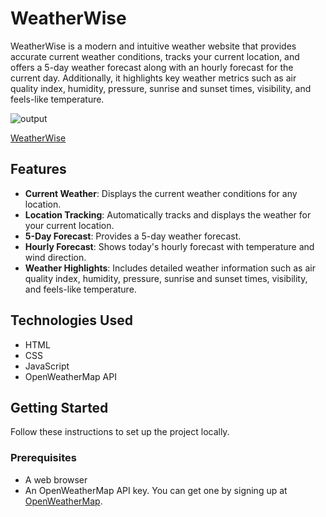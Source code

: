 # WeatherWise

WeatherWise is a modern and intuitive weather website that provides accurate current weather conditions, tracks your current location, and offers a 5-day weather forecast along with an hourly forecast for the current day. Additionally, it highlights key weather metrics such as air quality index, humidity, pressure, sunrise and sunset times, visibility, and feels-like temperature.

![output](https://github.com/payalsahu1303/WeatherWise/assets/141853271/8a25528f-31c7-4157-aabd-56a6ce5eead2)


[WeatherWise](https://weatherwise-web.netlify.app/)

## Features

- **Current Weather**: Displays the current weather conditions for any location.
- **Location Tracking**: Automatically tracks and displays the weather for your current location.
- **5-Day Forecast**: Provides a 5-day weather forecast.
- **Hourly Forecast**: Shows today's hourly forecast with temperature and wind direction.
- **Weather Highlights**: Includes detailed weather information such as air quality index, humidity, pressure, sunrise and sunset times, visibility, and feels-like temperature.

## Technologies Used

- HTML
- CSS
- JavaScript
- OpenWeatherMap API

## Getting Started

Follow these instructions to set up the project locally.

### Prerequisites

- A web browser
- An OpenWeatherMap API key. You can get one by signing up at [OpenWeatherMap](https://home.openweathermap.org/users/sign_up).
